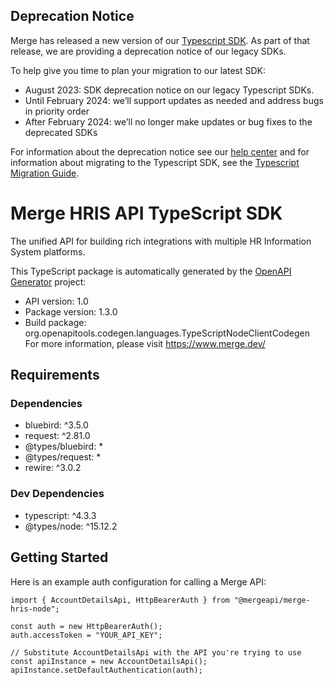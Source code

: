 ## Deprecation Notice

Merge has released a new version of our [Typescript SDK](https://github.com/merge-api/merge-node-client/). As part of that release, we are providing a deprecation notice of our legacy SDKs.

To help give you time to plan your migration to our latest SDK:

- August 2023: SDK deprecation notice on our legacy Typescript SDKs.
- Until February 2024: we’ll support updates as needed and address bugs in priority order
- After February 2024: we’ll no longer make updates or bug fixes to the deprecated SDKs

For information about the deprecation notice see our [help center](https://help.merge.dev/en/collections/4258952-sdks) and for information about migrating to the Typescript SDK, see the [Typescript Migration Guide](https://help.merge.dev/en/articles/8229417-advanced-node-sdk-migration-guide).

# Merge HRIS API TypeScript SDK

The unified API for building rich integrations with multiple HR Information System platforms.

This TypeScript package is automatically generated by the [OpenAPI Generator](https://openapi-generator.tech) project:

* API version: 1.0
* Package version: 1.3.0
* Build package: org.openapitools.codegen.languages.TypeScriptNodeClientCodegen For more information, please visit https://www.merge.dev/

<a name="requirements"></a>
## Requirements

### Dependencies

* bluebird: ^3.5.0
* request: ^2.81.0
* @types/bluebird: *
* @types/request: *
* rewire: ^3.0.2

### Dev Dependencies
* typescript: ^4.3.3
* @types/node: ^15.12.2

<a name="getting-started"></a>
## Getting Started

Here is an example auth configuration for calling a Merge API:


```
import { AccountDetailsApi, HttpBearerAuth } from "@mergeapi/merge-hris-node";

const auth = new HttpBearerAuth();
auth.accessToken = "YOUR_API_KEY";

// Substitute AccountDetailsApi with the API you're trying to use
const apiInstance = new AccountDetailsApi();
apiInstance.setDefaultAuthentication(auth);
```

